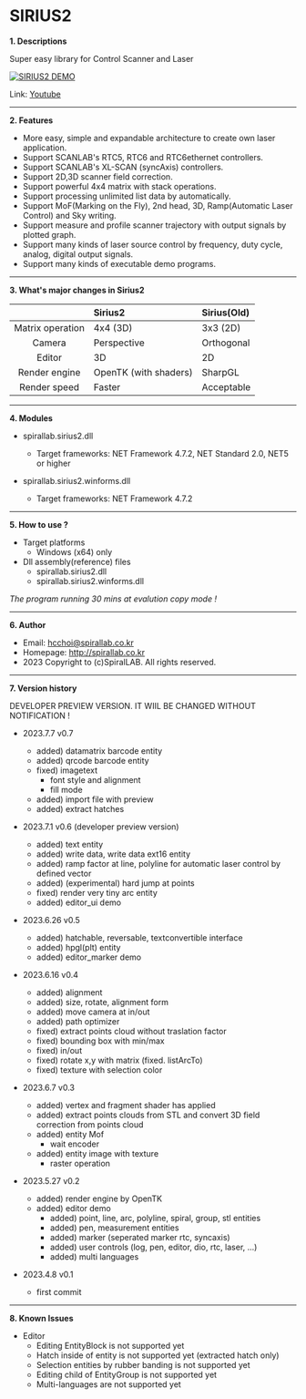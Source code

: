 # SIRIUS2 

**1. Descriptions**

 Super easy library for Control Scanner and Laser

[![SIRIUS2 DEMO](http://img.youtube.com/vi/3Y3fzXr54gQ/0.jpg)](http://www.youtube.com/watch?v=3Y3fzXr54gQ "SIRIUS2 DEMO")

Link: [Youtube](http://www.youtube.com/watch?v=3Y3fzXr54gQ)


----


**2. Features**

 - More easy, simple and expandable architecture to create own laser application.
 - Support SCANLAB's RTC5, RTC6 and RTC6ethernet controllers.
 - Support SCANLAB's XL-SCAN (syncAxis) controllers.
 - Support 2D,3D scanner field correction.
 - Support powerful 4x4 matrix with stack operations.
 - Support processing unlimited list data by automatically.
 - Support MoF(Marking on the Fly), 2nd head, 3D, Ramp(Automatic Laser Control) and Sky writing.
 - Support measure and profile scanner trajectory with output signals by plotted graph.
 - Support many kinds of laser source control by frequency, duty cycle, analog, digital output signals.
 - Support many kinds of executable demo programs.


----


**3. What's major changes in Sirius2**

|                       |                         Sirius2                       |      Sirius(Old)       |
| :--------------------:|:------------------------------------------------------|:-----------------------|
| Matrix operation      |4x4 (3D)                                               |3x3 (2D)                |
| Camera                |Perspective                                            |Orthogonal              |
| Editor                |3D                                                     |2D                      |
| Render engine         |OpenTK (with shaders)                                  |SharpGL                 |
| Render speed          |Faster                                                 |Acceptable              |


----


**4. Modules**

 - spirallab.sirius2.dll
    - Target frameworks: NET Framework 4.7.2, NET Standard 2.0, NET5 or higher 

 - spirallab.sirius2.winforms.dll
    - Target frameworks: NET Framework 4.7.2


----


**5. How to use ?**

 - Target platforms
    - Windows (x64) only
 - Dll assembly(reference) files
    - spirallab.sirius2.dll 
	- spirallab.sirius2.winforms.dll

 *The program running 30 mins at evalution copy mode !*

  
----


**6. Author**
 
 - Email: hcchoi@spirallab.co.kr
 - Homepage: http://spirallab.co.kr
 - 2023 Copyright to (c)SpiralLAB. All rights reserved.
 

----


**7. Version history**


DEVELOPER PREVIEW VERSION. IT WIIL BE CHANGED WITHOUT NOTIFICATION !


* 2023.7.7 v0.7
  - added) datamatrix barcode entity
  - added) qrcode barcode entity
  - fixed) imagetext 
     - font style and alignment
     - fill mode
  - added) import file with preview
  - added) extract hatches 

* 2023.7.1 v0.6 (developer preview version) 
  - added) text entity 
  - added) write data, write data ext16 entity
  - added) ramp factor at line, polyline for automatic laser control by defined vector
  - added) (experimental) hard jump at points 
  - fixed) render very tiny arc entity
  - added) editor_ui demo

* 2023.6.26 v0.5
  - added) hatchable, reversable, textconvertible interface
  - added) hpgl(plt) entity
  - added) editor_marker demo

* 2023.6.16 v0.4
  - added) alignment 
  - added) size, rotate, alignment form
  - added) move camera at in/out
  - added) path optimizer
  - fixed) extract points cloud without traslation factor
  - fixed) bounding box with min/max
  - fixed) in/out 
  - fixed) rotate x,y with matrix (fixed. listArcTo)
  - fixed) texture with selection color

* 2023.6.7 v0.3
  - added) vertex and fragment shader has applied
  - added) extract points clouds from STL and convert 3D field correction from points cloud
  - added) entity Mof 
     - wait encoder 
  - added) entity image with texture
     -  raster operation 

* 2023.5.27 v0.2
   - added) render engine by OpenTK
   - added) editor demo
      - added) point, line, arc, polyline, spiral, group, stl entities
      - added) pen, measurement entities
      - added) marker (seperated marker rtc, syncaxis)
      - added) user controls (log, pen, editor, dio, rtc, laser, ...)
      - added) multi languages

* 2023.4.8 v0.1
   - first commit 
  

----


**8. Known Issues**

* Editor
  - Editing EntityBlock is not supported yet
  - Hatch inside of entity is not supported yet (extracted hatch only)
  - Selection entities by rubber banding is not supported yet
  - Editing child of EntityGroup is not supported yet
  - Multi-languages are not supported yet

   
